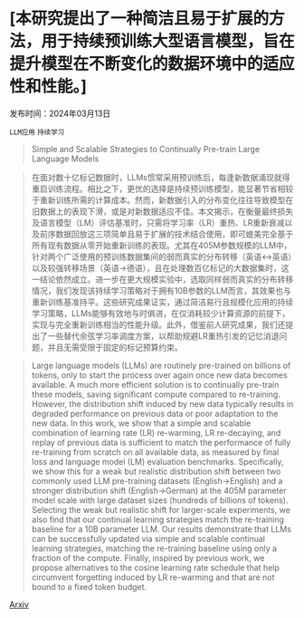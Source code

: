 # [本研究提出了一种简洁且易于扩展的方法，用于持续预训练大型语言模型，旨在提升模型在不断变化的数据环境中的适应性和性能。]

发布时间：2024年03月13日

`LLM应用` `持续学习`

> Simple and Scalable Strategies to Continually Pre-train Large Language Models

> 在面对数十亿标记数据时，LLMs惯常采用预训练后，每逢新数据涌现就得重启训练流程。相比之下，更优的选择是持续预训练模型，能显著节省相较于重新训练所需的计算成本。然而，新数据引入的分布变化往往导致模型在旧数据上的表现下滑，或是对新数据适应不佳。本文揭示，在衡量最终损失及语言模型（LM）评估基准时，只需将学习率（LR）重热、LR重新衰减以及前序数据回放这三项简单且易于扩展的技术结合使用，即可媲美完全基于所有现有数据从零开始重新训练的表现。尤其在405M参数规模的LLM中，针对两个广泛使用的预训练数据集间的弱而真实的分布转移（英语↔英语）以及较强转移场景（英语→德语），且在处理数百亿标记的大数据集时，这一结论依然成立。进一步在更大规模实验中，选取同样弱而真实的分布转移情况，我们发现该持续学习策略对于拥有10B参数的LLM而言，其效果也与重新训练基准持平。这些研究成果证实，通过简洁易行且规模化应用的持续学习策略，LLMs能够有效地与时俱进，在仅消耗较少计算资源的前提下，实现与完全重新训练相当的性能升级。此外，借鉴前人研究成果，我们还提出了一些替代余弦学习率调度方案，以帮助规避LR重热引发的记忆消退问题，并且无需受限于固定的标记预算约束。

> Large language models (LLMs) are routinely pre-trained on billions of tokens, only to start the process over again once new data becomes available. A much more efficient solution is to continually pre-train these models, saving significant compute compared to re-training. However, the distribution shift induced by new data typically results in degraded performance on previous data or poor adaptation to the new data. In this work, we show that a simple and scalable combination of learning rate (LR) re-warming, LR re-decaying, and replay of previous data is sufficient to match the performance of fully re-training from scratch on all available data, as measured by final loss and language model (LM) evaluation benchmarks. Specifically, we show this for a weak but realistic distribution shift between two commonly used LLM pre-training datasets (English$\rightarrow$English) and a stronger distribution shift (English$\rightarrow$German) at the $405$M parameter model scale with large dataset sizes (hundreds of billions of tokens). Selecting the weak but realistic shift for larger-scale experiments, we also find that our continual learning strategies match the re-training baseline for a 10B parameter LLM. Our results demonstrate that LLMs can be successfully updated via simple and scalable continual learning strategies, matching the re-training baseline using only a fraction of the compute. Finally, inspired by previous work, we propose alternatives to the cosine learning rate schedule that help circumvent forgetting induced by LR re-warming and that are not bound to a fixed token budget.

[Arxiv](https://arxiv.org/abs/2403.08763)
